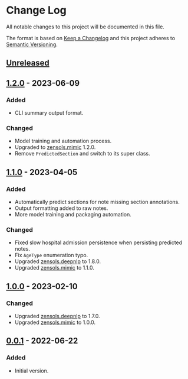 # Change Log
All notable changes to this project will be documented in this file.

The format is based on [Keep a Changelog](http://keepachangelog.com/)
and this project adheres to [Semantic Versioning](http://semver.org/).


## [Unreleased]


## [1.2.0] - 2023-06-09
### Added
- CLI summary output format.

### Changed
- Model training and automation process.
- Upgraded to [zensols.mimic] 1.2.0.
- Remove `PredictedSection` and switch to its super class.


## [1.1.0] - 2023-04-05
### Added
- Automatically predict sections for note missing section annotations.
- Output formatting added to raw notes.
- More model training and packaging automation.

### Changed
- Fixed slow hospital admission persistence when persisting predicted notes.
- Fix `AgeType` enumeration typo.
- Upgraded [zensols.deepnlp] to 1.8.0.
- Upgraded [zensols.mimic] to 1.1.0.


## [1.0.0] - 2023-02-10
### Changed
- Upgraded [zensols.deepnlp] to 1.7.0.
- Upgraded [zensols.mimic] to 1.0.0.


## [0.0.1] - 2022-06-22
### Added
- Initial version.


<!-- links -->
[Unreleased]: https://github.com/plandes/mimicsid/compare/v1.2.0...HEAD
[1.2.0]: https://github.com/plandes/mimicsid/compare/v1.1.0...v1.2.0
[1.1.0]: https://github.com/plandes/mimicsid/compare/v1.0.0...v1.1.0
[1.0.0]: https://github.com/plandes/mimicsid/compare/v0.0.1...v1.0.0
[0.0.1]: https://github.com/plandes/mimicsid/compare/v0.0.0...v0.0.1

[zensols.deepnlp]: https://github.com/plandes/deepnlp
[zensols.mimic]: https://github.com/plandes/mimic
